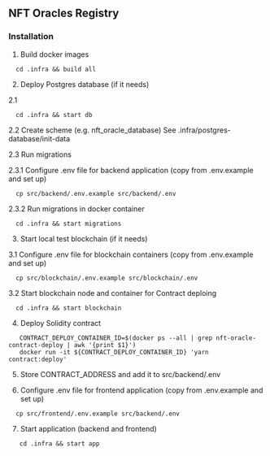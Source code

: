 ## NFT Oracles Registry

### Installation

1. Build docker images

```
  cd .infra && build all 
```

2. Deploy Postgres database (if it needs)

2.1
```
  cd .infra && start db
```
2.2 Create scheme (e.g. nft_oracle_database)
  See .infra/postgres-database/init-data

2.3 Run migrations
  
  2.3.1 Configure .env file for backend application (copy from .env.example and set up)
  ```
    cp src/backend/.env.example src/backend/.env
  ``` 
  
  2.3.2 Run migrations in docker container
  ```
    cd .infra && start migrations
  ``` 

3. Start local test blockchain (if it needs)

  3.1 Configure .env file for blockchain containers (copy from .env.example and set up)
```
  cp src/blockchain/.env.example src/blockchain/.env
```
  
  3.2 Start blockchain node and container for Contract deploing
```
  cd .infra && start blockchain
```

4. Deploy Solidity contract 

```
   CONTRACT_DEPLOY_CONTAINER_ID=$(docker ps --all | grep nft-oracle-contract-deploy | awk '{print $1}')
   docker run -it ${CONTRACT_DEPLOY_CONTAINER_ID} 'yarn contract:deploy'
```
5. Store CONTRACT_ADDRESS and add it to src/backend/.env

6. Configure .env file for frontend application (copy from .env.example and set up)
  ```
    cp src/frontend/.env.example src/backend/.env
  ``` 
7. Start application (backend and frontend)
  ```
     cd .infra && start app
  ```
